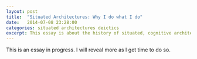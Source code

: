 ```yaml
---
layout: post
title:  "Situated Architectures: Why I do what I do"
date:   2014-07-08 23:28:00
categories: situated architectures deictics
excerpt: This essay is about the history of situated, cognitive architectures and why they still deserve our attention. It is currently still in progress.
---
```

<!--

excerpt: This essay is about the history of situated architectures and whether or not they still deserve our attention. 
# definition of Cybernetics

I recently used a term|cybernetics in one of my talks that I meant deeply but didn't have a chance to really dig in to. *Cybernetics* is a term that has fallen out of favor and that's to our own disservice as it was a term that helped people think critically about the problems and ideas that they had to generate more rigorous models of their phenomena. What is it about social robotics that characterizes it against Human Robot Interaction? I will argue that it's about cybernetics. 

_A Revolution in Situatedness_
One of the realizations late in the intelligent agents game seems to be when researchers began to realize that the agent is dependent on the environment and that the environment is dependent on the agent. This mutual dependence forces us to think not just about the model being learned 
I want to use this moment to talk about some advantages of situated approaches that don't get much press in popular journals. 

_Binding, Affordances, and External Memory_

_"The Interactive Dataset"_

_Interacting with the Environment, Interacting with a Social Agent_

_Social Robotics vs. HRI_
-->

This is an essay in progress. I will reveal more as I get time to do so.
